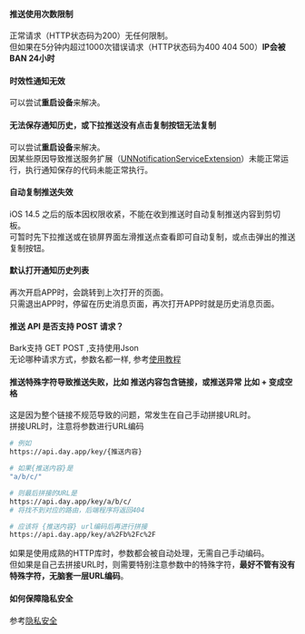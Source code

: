 #### 推送使用次数限制 <!-- {docsify-ignore-all} -->
正常请求（HTTP状态码为200）无任何限制。<br>
但如果在5分钟内超过1000次错误请求（HTTP状态码为400 404 500）<b>IP会被 BAN 24小时</b> 

#### 时效性通知无效 
可以尝试<b>重启设备</b>来解决。

#### 无法保存通知历史，或下拉推送没有点击复制按钮无法复制
可以尝试<b>重启设备</b>来解决。<br />
因某些原因导致推送服务扩展（[UNNotificationServiceExtension](https://developer.apple.com/documentation/usernotifications/unnotificationserviceextension)）未能正常运行，执行通知保存的代码未能正常执行。

#### 自动复制推送失效
iOS 14.5 之后的版本因权限收紧，不能在收到推送时自动复制推送内容到剪切板。<br/>
可暂时先下拉推送或在锁屏界面左滑推送点查看即可自动复制，或点击弹出的推送复制按钮。

#### 默认打开通知历史列表
再次开启APP时，会跳转到上次打开的页面。<br />
只需退出APP时，停留在历史消息页面，再次打开APP时就是历史消息页面。

#### 推送 API 是否支持 POST 请求？
Bark支持 GET POST ,支持使用Json<br>
无论哪种请求方式，参数名都一样, 参考[使用教程](/tutorial#请求方式)

#### 推送特殊字符导致推送失败，比如 推送内容包含链接，或推送异常 比如 + 变成空格
这是因为整个链接不规范导致的问题，常发生在自己手动拼接URL时。<br>
拼接URL时，注意将参数进行URL编码 

```sh
# 例如
https://api.day.app/key/{推送内容}

# 如果{推送内容}是
"a/b/c/"

# 则最后拼接的URL是
https://api.day.app/key/a/b/c/
# 将找不到对应的路由，后端程序将返回404

# 应该将 {推送内容} url编码后再进行拼接
https://api.day.app/key/a%2Fb%2Fc%2F
```
如果是使用成熟的HTTP库时，参数都会被自动处理，无需自己手动编码。<br>
但如果是自己去拼接URL时，则需要特别注意参数中的特殊字符，**最好不管有没有特殊字符，无脑套一层URL编码**。

#### 如何保障隐私安全
参考[隐私安全](/privacy)
